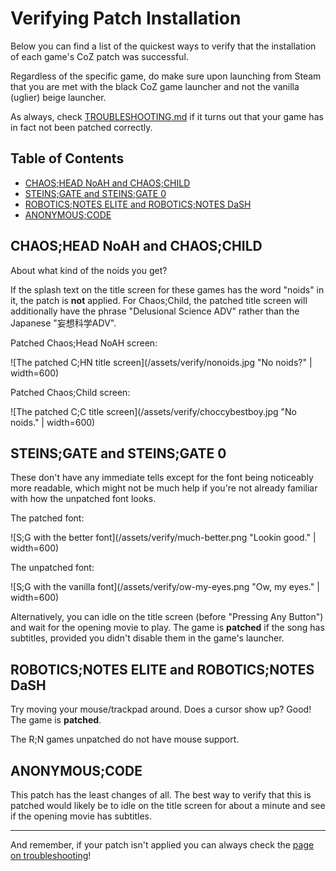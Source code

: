 # Verifying Patch Installation

Below you can find a list of the quickest ways to verify that the installation of each game's CoZ patch was successful.

Regardless of the specific game, do make sure upon launching from Steam that you are met with the black CoZ game launcher and not the vanilla (uglier) beige launcher.

As always, check [TROUBLESHOOTING.md](/docs/TROUBLESHOOTING.md) if it turns out that your game has in fact not been patched correctly.

## Table of Contents

- [CHAOS;HEAD NoAH and CHAOS;CHILD](#chaoshead-noah-and-chaoschild)
- [STEINS;GATE and STEINS;GATE 0](#steinsgate-and-steinsgate-0)
- [ROBOTICS;NOTES ELITE and ROBOTICS;NOTES DaSH](#roboticsnotes-elite-and-roboticsnotes-dash)
- [ANONYMOUS;CODE](#anonymouscode)

## CHAOS;HEAD NoAH and CHAOS;CHILD

About what kind of the noids you get?

If the splash text on the title screen for these games has the word "noids" in it, the patch is **not** applied. For Chaos;Child, the patched title screen will additionally have the phrase "Delusional Science ADV" rather than the Japanese "妄想科学ADV".

Patched Chaos;Head NoAH screen:

![The patched C;HN title screen](/assets/verify/nonoids.jpg "No noids?" | width=600)

Patched Chaos;Child screen:

![The patched C;C title screen](/assets/verify/choccybestboy.jpg "No noids." | width=600)

## STEINS;GATE and STEINS;GATE 0

These don't have any immediate tells except for the font being noticeably more readable, which might not be much help if you're not already familiar with how the unpatched font looks.

The patched font:

![S;G with the better font](/assets/verify/much-better.png "Lookin good." | width=600)

The unpatched font:

![S;G with the vanilla font](/assets/verify/ow-my-eyes.png "Ow, my eyes." | width=600)

Alternatively, you can idle on the title screen (before "Pressing Any Button") and wait for the opening movie to play. The game is **patched** if the song has subtitles, provided you didn't disable them in the game's launcher.

## ROBOTICS;NOTES ELITE and ROBOTICS;NOTES DaSH

Try moving your mouse/trackpad around. Does a cursor show up? Good! The game is **patched**.

The R;N games unpatched do not have mouse support.

## ANONYMOUS;CODE

This patch has the least changes of all. The best way to verify that this is patched would likely be to idle on the title screen for about a minute and see if the opening movie has subtitles.

--------

And remember, if your patch isn't applied you can always check the [page on troubleshooting](/docs/TROUBLESHOOTING.md)!
